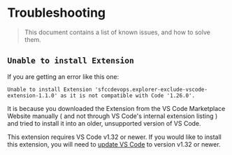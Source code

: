 Troubleshooting
===

> This document contains a list of known issues, and how to solve them.

`Unable to install Extension`
---

If you are getting an error like this one:

```
Unable to install Extension 'sfccdevops.explorer-exclude-vscode-extension-1.1.0' as it is not compatible with Code '1.26.0'.
```

It is because you downloaded the Extension from the VS Code Marketplace Website manually ( and not through VS Code's internal extension listing ) and tried to install it into an older, unsupported version of VS Code.

This extension requires VS Code v1.32 or newer.  If you would like to install this extension, you will need to [update VS Code](https://code.visualstudio.com/download) to version v1.32 or newer.
